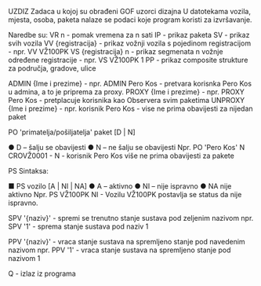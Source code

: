 UZDIZ Zadaca u kojoj su obrađeni GOF uzorci dizajna
U datotekama vozila, mjesta, osoba, paketa nalaze se podaci koje program koristi za izvršavanje.

Naredbe su:
VR n - pomak vremena za n sati
IP - prikaz paketa
SV - prikaz svih vozila 
VV {registracija} - prikaz vožnji vozila s pojedinom registracijom - npr. VV VŽ100PK
VS {registracija} n - prikaz segmenata n vožnje određene registracije - npr. VS VŽ100PK 1
PP - prikaz composite strukture za područja, gradove, ulice

ADMIN {Ime i prezime} - npr. ADMIN Pero Kos - pretvara korisnka Pero Kos u admina, a to je priprema za proxy.
PROXY {Ime i prezime} - npr. PROXY Pero Kos - pretplacuje korisnika kao Observera svim paketima
UNPROXY {Ime i prezime} - npr. korisnik Pero Kos - vise ne prima obavijesti za nijedan paket

PO 'primatelja/pošiljatelja' paket [D | N]

  ● D – šalju se obavijesti
  ● N – ne šalju se obavijesti
  Npr. PO 'Pero Kos' N CROVŽ0001 - N - korisnik Pero Kos više ne prima obavijesti za pakete
  
PS
Sintaksa:

■ PS vozilo [A | NI | NA]
  ● A – aktivno
  ● NI – nije ispravno
  ● NA nije aktivno
  Npr.  PS VŽ100PK NI - Vozilu VŽ100PK postavlja se status da nije ispravno.

SPV '{naziv}' - spremi se trenutno stanje sustava pod zeljenim nazivom
npr. SPV '1' - sprema stanje sustava pod naziv 1

PPV '{naziv}' - vraca stanje sustava na spremljeno stanje pod navedenim nazivom
npr. PPV '1' - vraca stanje sustava na spremljeno stanje pod nazivom 1

Q - izlaz iz programa

